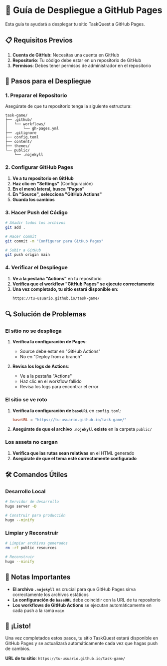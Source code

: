 # 🚀 Guía de Despliegue a GitHub Pages

Esta guía te ayudará a desplegar tu sitio TaskQuest a GitHub Pages.

## 📋 Requisitos Previos

1. **Cuenta de GitHub**: Necesitas una cuenta en GitHub
2. **Repositorio**: Tu código debe estar en un repositorio de GitHub
3. **Permisos**: Debes tener permisos de administrador en el repositorio

## 🔧 Pasos para el Despliegue

### 1. Preparar el Repositorio

Asegúrate de que tu repositorio tenga la siguiente estructura:
```
task-game/
├── .github/
│   └── workflows/
│       └── gh-pages.yml
├── .gitignore
├── config.toml
├── content/
├── themes/
└── public/
    └── .nojekyll
```

### 2. Configurar GitHub Pages

1. **Ve a tu repositorio en GitHub**
2. **Haz clic en "Settings"** (Configuración)
3. **En el menú lateral, busca "Pages"**
4. **En "Source", selecciona "GitHub Actions"**
5. **Guarda los cambios**

### 3. Hacer Push del Código

```bash
# Añadir todos los archivos
git add .

# Hacer commit
git commit -m "Configurar para GitHub Pages"

# Subir a GitHub
git push origin main
```

### 4. Verificar el Despliegue

1. **Ve a la pestaña "Actions"** en tu repositorio
2. **Verifica que el workflow "GitHub Pages" se ejecute correctamente**
3. **Una vez completado, tu sitio estará disponible en:**
   ```
   https://tu-usuario.github.io/task-game/
   ```

## 🔍 Solución de Problemas

### El sitio no se despliega

1. **Verifica la configuración de Pages**:
   - Source debe estar en "GitHub Actions"
   - No en "Deploy from a branch"

2. **Revisa los logs de Actions**:
   - Ve a la pestaña "Actions"
   - Haz clic en el workflow fallido
   - Revisa los logs para encontrar el error

### El sitio se ve roto

1. **Verifica la configuración de `baseURL`** en `config.toml`:
   ```toml
   baseURL = "https://tu-usuario.github.io/task-game/"
   ```

2. **Asegúrate de que el archivo `.nojekyll` existe** en la carpeta `public/`

### Los assets no cargan

1. **Verifica que las rutas sean relativas** en el HTML generado
2. **Asegúrate de que el tema esté correctamente configurado**

## 🛠️ Comandos Útiles

### Desarrollo Local
```bash
# Servidor de desarrollo
hugo server -D

# Construir para producción
hugo --minify
```

### Limpiar y Reconstruir
```bash
# Limpiar archivos generados
rm -rf public resources

# Reconstruir
hugo --minify
```

## 📝 Notas Importantes

- **El archivo `.nojekyll`** es crucial para que GitHub Pages sirva correctamente los archivos estáticos
- **La configuración de `baseURL`** debe coincidir con la URL de tu repositorio
- **Los workflows de GitHub Actions** se ejecutan automáticamente en cada push a la rama `main`

## 🎉 ¡Listo!

Una vez completados estos pasos, tu sitio TaskQuest estará disponible en GitHub Pages y se actualizará automáticamente cada vez que hagas push de cambios.

**URL de tu sitio**: `https://tu-usuario.github.io/task-game/`
